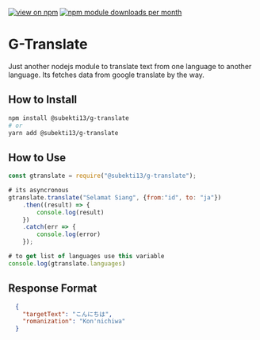 [![view on npm](http://img.shields.io/npm/v/@subekti13/g-translate.svg)](https://www.npmjs.org/package/@subekti13/g-translate)
[![npm module downloads per month](http://img.shields.io/npm/dm/@subekti13/g-translate.svg)](https://www.npmjs.org/package/@subekti13/g-translate)
# G-Translate
Just another nodejs module to translate text from one language to another language. Its fetches data from google translate by the way.

## How to Install
```bash
npm install @subekti13/g-translate
# or
yarn add @subekti13/g-translate
```

## How to Use
```javascript
const gtranslate = require("@subekti13/g-translate");

# its asyncronous
gtranslate.translate("Selamat Siang", {from:"id", to: "ja"})
    .then((result) => {
        console.log(result)
    })
    .catch(err => {
        console.log(error)
    });

# to get list of languages use this variable
console.log(gtranslate.languages)
```

## Response Format
```json
  { 
    "targetText": "こんにちは",
    "romanization": "Kon'nichiwa" 
  }
```